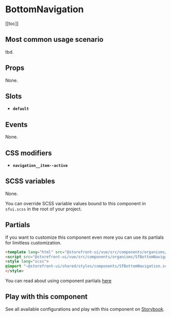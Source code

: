 # BottomNavigation

<!-- No Component description -->


[[toc]]


## Most common usage scenario

tbd.


## Props

None.


## Slots

- **`default`**


## Events

None.


## CSS modifiers

- **`navigation__item--active`**


## SCSS variables

None.

You can override SCSS variable values bound to this component in `sfui.scss` in the root of your project.


## Partials

If you want to customize this component even more you can use its partials for limitless customization.

```html
<template lang="html" src="@storefront-ui/vue/src/components/organisms/SfBottomNavigation/SfBottomNavigation.html"></template>
<script src="@storefront-ui/vue/src/components/organisms/SfBottomNavigation/SfBottomNavigation.js"></script>
<style lang="scss">
@import "~@storefront-ui/shared/styles/components/SfBottomNavigation.scss";
</style>
```

You can read about using component partials [here](docs.storefrontui.io/customization)


## Play with this component

See all available configurations and play with this component on <a href="https://storybook.storefrontui.io/?path=/story/">Storybook</a>.

